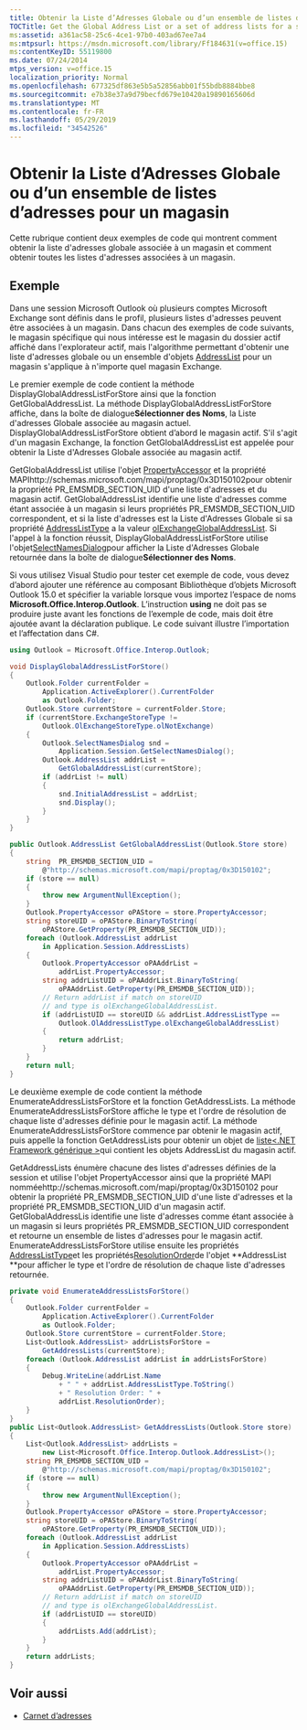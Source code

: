 ```yaml
---
title: Obtenir la Liste d’Adresses Globale ou d’un ensemble de listes d’adresses pour un magasin
TOCTitle: Get the Global Address List or a set of address lists for a store
ms:assetid: a361ac58-25c6-4ce1-97b0-403ad67ee7a4
ms:mtpsurl: https://msdn.microsoft.com/library/Ff184631(v=office.15)
ms:contentKeyID: 55119800
ms.date: 07/24/2014
mtps_version: v=office.15
localization_priority: Normal
ms.openlocfilehash: 677325df863e5b5a52856abb01f55bdb8884bbe8
ms.sourcegitcommit: e7b38e37a9d79becfd679e10420a19890165606d
ms.translationtype: MT
ms.contentlocale: fr-FR
ms.lasthandoff: 05/29/2019
ms.locfileid: "34542526"
---
```

# <a name="get-the-global-address-list-or-a-set-of-address-lists-for-a-store"></a>Obtenir la Liste d’Adresses Globale ou d’un ensemble de listes d’adresses pour un magasin

Cette rubrique contient deux exemples de code qui montrent comment obtenir la liste d'adresses globale associée à un magasin et comment obtenir toutes les listes d'adresses associées à un magasin.

## <a name="example"></a>Exemple

Dans une session Microsoft Outlook où plusieurs comptes Microsoft Exchange sont définis dans le profil, plusieurs listes d'adresses peuvent être associées à un magasin. Dans chacun des exemples de code suivants, le magasin spécifique qui nous intéresse est le magasin du dossier actif affiché dans l'explorateur actif, mais l'algorithme permettant d'obtenir une liste d'adresses globale ou un ensemble d'objets [AddressList](https://msdn.microsoft.com/library/bb623538\(v=office.15\)) pour un magasin s'applique à n'importe quel magasin Exchange.

Le premier exemple de code contient la méthode DisplayGlobalAddressListForStore ainsi que la fonction GetGlobalAddressList. La méthode DisplayGlobalAddressListForStore affiche, dans la boîte de dialogue**Sélectionner des Noms**, la Liste d'adresses Globale associée au magasin actuel. DisplayGlobalAddressListForStore obtient d’abord le magasin actif. S'il s'agit d'un magasin Exchange, la fonction GetGlobalAddressList est appelée pour obtenir la Liste d'Adresses Globale associée au magasin actif. 

GetGlobalAddressList utilise l'objet [PropertyAccessor](https://msdn.microsoft.com/library/bb646034\(v=office.15\)) et la propriété MAPIhttp://schemas.microsoft.com/mapi/proptag/0x3D150102pour obtenir la propriété PR\_EMSMDB\_SECTION\_UID d'une liste d'adresses et du magasin actif. GetGlobalAddressList identifie une liste d'adresses comme étant associée à un magasin si leurs propriétés PR\_EMSMDB\_SECTION\_UID correspondent, et si la liste d'adresses est la Liste d'Adresses Globale si sa propriété [AddressListType](https://msdn.microsoft.com/library/bb610942\(v=office.15\)) a la valeur [olExchangeGlobalAddressList](https://msdn.microsoft.com/library/bb644009\(v=office.15\)). Si l'appel à la fonction réussit, DisplayGlobalAddressListForStore   utilise l'objet[SelectNamesDialog](https://msdn.microsoft.com/library/bb609866\(v=office.15\))pour afficher la Liste d'Adresses Globale retournée dans la boîte de dialogue**Sélectionner des Noms**.

Si vous utilisez Visual Studio pour tester cet exemple de code, vous devez d’abord ajouter une référence au composant Bibliothèque d’objets Microsoft Outlook 15.0 et spécifier la variable lorsque vous importez l’espace de noms **Microsoft.Office.Interop.Outlook**. L’instruction **using** ne doit pas se produire juste avant les fonctions de l’exemple de code, mais doit être ajoutée avant la déclaration publique. Le code suivant illustre l’importation et l’affectation dans C\#.

```csharp
using Outlook = Microsoft.Office.Interop.Outlook;
```

```csharp
void DisplayGlobalAddressListForStore()
{
    Outlook.Folder currentFolder =
        Application.ActiveExplorer().CurrentFolder
        as Outlook.Folder;
    Outlook.Store currentStore = currentFolder.Store;
    if (currentStore.ExchangeStoreType !=
        Outlook.OlExchangeStoreType.olNotExchange)
    {
        Outlook.SelectNamesDialog snd = 
            Application.Session.GetSelectNamesDialog();
        Outlook.AddressList addrList = 
            GetGlobalAddressList(currentStore);
        if (addrList != null)
        {
            snd.InitialAddressList = addrList;
            snd.Display();
        }
    }
}

public Outlook.AddressList GetGlobalAddressList(Outlook.Store store)
{
    string  PR_EMSMDB_SECTION_UID = 
        @"http://schemas.microsoft.com/mapi/proptag/0x3D150102";
    if (store == null)
    {
        throw new ArgumentNullException();
    }
    Outlook.PropertyAccessor oPAStore = store.PropertyAccessor;
    string storeUID = oPAStore.BinaryToString(
        oPAStore.GetProperty(PR_EMSMDB_SECTION_UID));
    foreach (Outlook.AddressList addrList 
        in Application.Session.AddressLists)
    {
        Outlook.PropertyAccessor oPAAddrList = 
            addrList.PropertyAccessor;
        string addrListUID = oPAAddrList.BinaryToString(
            oPAAddrList.GetProperty(PR_EMSMDB_SECTION_UID));
        // Return addrList if match on storeUID
        // and type is olExchangeGlobalAddressList.
        if (addrListUID == storeUID && addrList.AddressListType ==
            Outlook.OlAddressListType.olExchangeGlobalAddressList)
        {
            return addrList;
        }
    }
    return null;
}
```

Le deuxième exemple de code contient la méthode EnumerateAddressListsForStore et la fonction GetAddressLists. La méthode EnumerateAddressListsForStore affiche le type et l'ordre de résolution de chaque liste d'adresses définie pour le magasin actif. La méthode EnumerateAddressListsForStore commence par obtenir le magasin actif, puis appelle la fonction GetAddressLists pour obtenir un objet de [liste\<.NET Framework générique \>](https://msdn.microsoft.com/en-us/library/6sh2ey19)qui contient les objets AddressList du magasin actif. 

GetAddressLists énumère chacune des listes d'adresses définies de la session et utilise l'objet PropertyAccessor ainsi que la propriété MAPI nomméehttp://schemas.microsoft.com/mapi/proptag/0x3D150102 pour obtenir la propriété PR\_EMSMDB\_SECTION\_UID d'une liste d'adresses et la propriété PR\_EMSMDB\_SECTION\_UID d'un magasin actif. GetGlobalAddressLis identifie une liste d'adresses comme étant associée à un magasin si leurs propriétés PR\_EMSMDB\_SECTION\_UID correspondent et retourne un ensemble de listes d'adresses pour le magasin actif. EnumerateAddressListsForStore utilise ensuite les propriétés [AddressListType](https://msdn.microsoft.com/library/bb610942\(v=office.15\))et les propriétés[ResolutionOrder](https://msdn.microsoft.com/library/bb646853\(v=office.15\))de l'objet **AddressList **pour afficher le type et l'ordre de résolution de chaque liste d'adresses retournée.

```csharp
private void EnumerateAddressListsForStore()
{
    Outlook.Folder currentFolder =
        Application.ActiveExplorer().CurrentFolder
        as Outlook.Folder;
    Outlook.Store currentStore = currentFolder.Store;
    List<Outlook.AddressList> addrListsForStore = 
        GetAddressLists(currentStore);
    foreach (Outlook.AddressList addrList in addrListsForStore)
    {
        Debug.WriteLine(addrList.Name 
            + " " + addrList.AddressListType.ToString()
            + " Resolution Order: " +
            addrList.ResolutionOrder);
    }
}
public List<Outlook.AddressList> GetAddressLists(Outlook.Store store)
{
    List<Outlook.AddressList> addrLists = 
        new List<Microsoft.Office.Interop.Outlook.AddressList>();
    string PR_EMSMDB_SECTION_UID =
        @"http://schemas.microsoft.com/mapi/proptag/0x3D150102";
    if (store == null)
    {
        throw new ArgumentNullException();
    }
    Outlook.PropertyAccessor oPAStore = store.PropertyAccessor;
    string storeUID = oPAStore.BinaryToString(
        oPAStore.GetProperty(PR_EMSMDB_SECTION_UID));
    foreach (Outlook.AddressList addrList
        in Application.Session.AddressLists)
    {
        Outlook.PropertyAccessor oPAAddrList =
            addrList.PropertyAccessor;
        string addrListUID = oPAAddrList.BinaryToString(
            oPAAddrList.GetProperty(PR_EMSMDB_SECTION_UID));
        // Return addrList if match on storeUID
        // and type is olExchangeGlobalAddressList.
        if (addrListUID == storeUID)
        {
            addrLists.Add(addrList);
        }
    }
    return addrLists;
}
```

## <a name="see-also"></a>Voir aussi

- [Carnet d’adresses](address-book.md)

